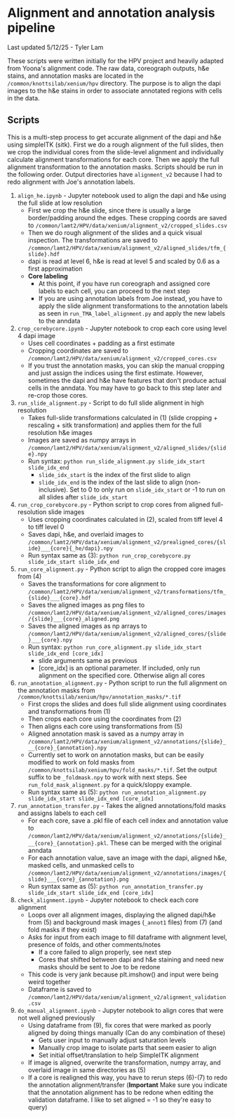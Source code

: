 # Alignment and annotation analysis pipeline

Last updated 5/12/25 - Tyler Lam

These scripts were written initially for the HPV project and heavily adapted from Yoona's alignment code. The raw data, coreograph outputs, h&e stains, and annotation masks are located in the `/common/knottsilab/xenium/hpv` directory. The purpose is to align the dapi images to the h&e stains in order to associate annotated regions with cells in the data.

## Scripts

This is a multi-step process to get accurate alignment of the dapi and h&e using simpleITK (sitk). First we do a rough alignment of the full slides, then we crop the individual cores from the slide-level alignment and individually calculate alignment transformations for each core. Then we apply the full alignment transformation to the annotation masks. Scripts should be run in the following order. Output directories have `alignment_v2` because I had to redo alignment with Joe's annotation labels.

1) `align_he.ipynb` - Jupyter notebook used to align the dapi and h&e using the full slide at low resolution
   * First we crop the h&e slide, since there is usually a large border/padding around the edges. These cropping coords are saved to `/common/lamt2/HPV/data/xenium/alignment_v2/cropped_slides.csv`
   * Then we do rough alignment of the slides and a quick visual inspection. The transformations are saved to `/common/lamt2/HPV/data/xenium/alignment_v2/aligned_slides/tfm_{slide}.hdf`
   * dapi is read at level 6, h&e is read at level 5 and scaled by 0.6 as a first approximation
   * __Core labeling__
      * At this point, if you have run coreograph and assigned core labels to each cell, you can proceed to the next step
      * If you are using annotation labels from Joe instead, you have to apply the slide alignment transformations to the annotation labels as seen in `run_TMA_label_alignment.py` and apply the new labels to the anndata
2) `crop_corebycore.ipynb` - Jupyter notebook to crop each core using level 4 dapi image
   * Uses cell coordinates + padding as a first estimate
   * Cropping coordinates are saved to `/common/lamt2/HPV/data/xenium/alignment_v2/cropped_cores.csv`
   * If you trust the annotation masks, you can skip the manual cropping and just assign the indices using the first estimate. However, sometimes the dapi and h&e have features that don't produce actual cells in the anndata. You may have to go back to this step later and re-crop those cores.
3) `run_slide_alignment.py` - Script to do full slide alignment in high resolution
   * Takes full-slide transformations calculated in (1) (slide cropping + rescaling + sitk transformation) and applies them for the full resolution h&e images
   * Images are saved as numpy arrays in `/common/lamt2/HPV/data/xenium/alignment_v2/aligned_slides/{slide}.npy`
   * Run syntax: `python run_slide_alignment.py slide_idx_start slide_idx_end`
      * `slide_idx_start` is the index of the first slide to align
      * `slide_idx_end` is the index of the last slide to align (non-inclusive). Set to 0 to only run on `slide_idx_start` or -1 to run on all slides after `slide_idx_start`
4) `run_crop_corebycore.py` - Python script to crop cores from aligned full-resolution slide images
   * Uses cropping coordinates calculated in (2), scaled from tiff level 4 to tiff level 0
   * Saves dapi, h&e, and overlaid images to `/common/lamt2/HPV/data/xenium/alignment_v2/prealigned_cores/{slide}___{core}{_he/dapi}.npy`
   * Run syntax same as (3): `python run_crop_corebycore.py slide_idx_start slide_idx_end`
5) `run_core_alignment.py` - Python script to align the cropped core images from (4)
   * Saves the transformations for core alignment to `/common/lamt2/HPV/data/xenium/alignment_v2/transformations/tfm_{slide}___{core}.hdf`
   * Saves the aligned images as png files to `/common/lamt2/HPV/data/xenium/alignment_v2/aligned_cores/images/{slide}___{core}_aligned.png`
   * Saves the aligned images as np arrays to `/common/lamt2/HPV/data/xenium/alignment_v2/aligned_cores/{slide}___{core}.npy`
   * Run syntax: `python run_core_alignment.py slide_idx_start slide_idx_end [core_idx]`
      * slide arguments same as previous
      * [core_idx] is an optional parameter. If included, only run alignment on the specified core. Otherwise align all cores
6) `run_annotation_alignment.py` - Python script to run the full alignment on the annotation masks from `/common/knottsilab/xenium/hpv/annotation_masks/*.tif`
   * First crops the slides and does full slide alignment using coordinates and transformations from (1)
   * Then crops each core using the coordinates from (2)
   * Then aligns each core using transformations from (5)
   * Aligned annotation mask is saved as a numpy array in `/common/lamt2/HPV/data/xenium/alignment_v2/annotations/{slide}___{core}_{annotation}.npy`
   * Currently set to work on annotation masks, but can be easily modified to work on fold masks from `/common/knottsilab/xenium/hpv/fold_masks/*.tif`. Set the output suffix to be `_foldmask.npy` to work with next steps. See `run_fold_mask_alignment.py` for a quick/sloppy example.
   * Run syntax same as (5): `python run_annotation_alignment.py slide_idx_start slide_idx_end [core_idx]`
7) `run_annotation_transfer.py` - Takes the aligned annotations/fold masks and assigns labels to each cell
   * For each core, save a .pkl file of each cell index and annotation value to `/common/lamt2/HPV/data/xenium/alignment_v2/annotations/{slide}___{core}_{annotation}.pkl`. These can be merged with the original anndata
   * For each annotation value, save an image with the dapi, aligned h&e, masked cells, and unmasked cells to `/common/lamt2/HPV/data/xenium/alignment_v2/annotations/images/{slide}___{core}_{annotation}.png`
   * Run syntax same as (5): `python run_annotation_transfer.py slide_idx_start slide_idx_end [core_idx]`
8) `check_alignment.ipynb` - Jupyter notebook to check each core alignment
   * Loops over all alignment images, displaying the aligned dapi/h&e from (5) and background mask images (`_annot1` files) from (7) (and fold masks if they exist)
   * Asks for input from each image to fill dataframe with alignment level, presence of folds, and other comments/notes
      * If a core failed to align properly, see next step
      * Cores that shifted between dapi and h&e staining and need new masks should be sent to Joe to be redone
   * This code is very jank because plt.imshow() and input were being weird together
   * Dataframe is saved to `/common/lamt2/HPV/data/xenium/alignment_v2/alignment_validation.csv`
9) `do_manual_alignment.ipynb` - Jupyter notebook to align cores that were not well aligned previously
    * Using dataframe from (9), fix cores that were marked as poorly aligned by doing things manually (Can do any combination of these)
       * Gets user input to manually adjust saturation levels
       * Manually crop image to isolate parts that seem easier to align
       * Set initial offset/translation to help SimpleITK alignment
    * If image is aligned, overwrite the transformation, numpy array, and overlaid image in same directories as (5)
    * If a core is realigned this way, you have to rerun steps (6)-(7) to redo the annotation alignment/transfer (__Important__ Make sure you indicate that the annotation alignment has to be redone when editing the validation dataframe. I like to set aligned = -1 so they're easy to query)